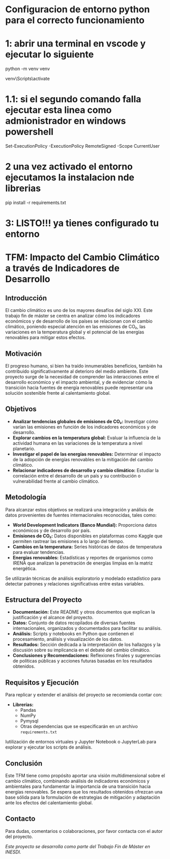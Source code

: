 # Configuracion de entorno python para el correcto funcionamiento
# 1: abrir una terminal en vscode y ejecutar lo siguiente 
python -m venv venv

venv\Scripts\activate
# 1.1: si el segundo comando falla ejecutar esta linea como admionistrador en windows powershell
Set-ExecutionPolicy -ExecutionPolicy RemoteSigned -Scope CurrentUser

# 2 una vez activado el entorno ejecutamos la instalacion nde librerias
pip install -r requirements.txt

# 3: LISTO!!! ya tienes configurado tu entorno

# TFM: Impacto del Cambio Climático a través de Indicadores de Desarrollo

## Introducción

El cambio climático es uno de los mayores desafíos del siglo XXI. Este trabajo fin de máster se centra en analizar cómo los indicadores económicos y de desarrollo de los países se relacionan con el cambio climático, poniendo especial atención en las emisiones de CO₂, las variaciones en la temperatura global y el potencial de las energías renovables para mitigar estos efectos.

## Motivación

El progreso humano, si bien ha traído innumerables beneficios, también ha contribuido significativamente al deterioro del medio ambiente. Este proyecto surge de la necesidad de comprender las interacciones entre el desarrollo económico y el impacto ambiental, y de evidenciar cómo la transición hacia fuentes de energía renovables puede representar una solución sostenible frente al calentamiento global.

## Objetivos

- **Analizar tendencias globales de emisiones de CO₂:** Investigar cómo varían las emisiones en función de los indicadores económicos y de desarrollo.
- **Explorar cambios en la temperatura global:** Evaluar la influencia de la actividad humana en las variaciones de la temperatura a nivel planetario.
- **Investigar el papel de las energías renovables:** Determinar el impacto de la adopción de energías renovables en la mitigación del cambio climático.
- **Relacionar indicadores de desarrollo y cambio climático:** Estudiar la correlación entre el desarrollo de un país y su contribución o vulnerabilidad frente al cambio climático.

## Metodología

Para alcanzar estos objetivos se realizará una integración y análisis de datos provenientes de fuentes internacionales reconocidas, tales como:

- **World Development Indicators (Banco Mundial):** Proporciona datos económicos y de desarrollo por país.
- **Emisiones de CO₂:** Datos disponibles en plataformas como Kaggle que permiten rastrear las emisiones a lo largo del tiempo.
- **Cambios en la temperatura:** Series históricas de datos de temperatura para evaluar tendencias.
- **Energías renovables:** Estadísticas y reportes de organismos como IRENA que analizan la penetración de energías limpias en la matriz energética.

Se utilizarán técnicas de análisis exploratorio y modelado estadístico para detectar patrones y relaciones significativas entre estas variables.

## Estructura del Proyecto

- **Documentación:** Este README y otros documentos que explican la justificación y el alcance del proyecto.
- **Datos:** Conjunto de datos recopilados de diversas fuentes internacionales, organizados y documentados para facilitar su análisis.
- **Análisis:** Scripts y notebooks en Python que contienen el procesamiento, análisis y visualización de los datos.
- **Resultados:** Sección dedicada a la interpretación de los hallazgos y la discusión sobre su implicancia en el debate del cambio climático.
- **Conclusiones y Recomendaciones:** Reflexiones finales y sugerencias de políticas públicas y acciones futuras basadas en los resultados obtenidos.

## Requisitos y Ejecución

Para replicar y extender el análisis del proyecto se recomienda contar con:

- **Librerías:** 
  - Pandas
  - NumPy
  - Pymysql
  - Otras dependencias que se especificarán en un archivo `requirements.txt`

Iutilización de entornos virtuales y Jupyter Notebook o JupyterLab para explorar y ejecutar los scripts de análisis.

## Conclusión

Este TFM tiene como propósito aportar una visión multidimensional sobre el cambio climático, combinando análisis de indicadores económicos y ambientales para fundamentar la importancia de una transición hacia energías renovables. Se espera que los resultados obtenidos ofrezcan una base sólida para la formulación de estrategias de mitigación y adaptación ante los efectos del calentamiento global.

## Contacto

Para dudas, comentarios o colaboraciones, por favor contacta con el autor del proyecto.

*Este proyecto se desarrolla como parte del Trabajo Fin de Máster en INESDI.*
